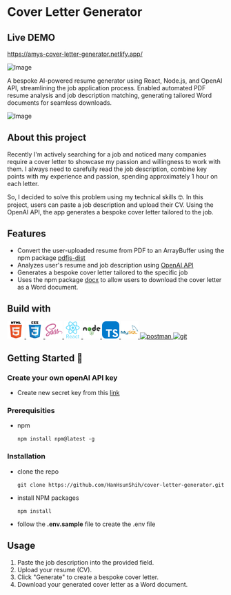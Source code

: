 # Cover Letter Generator

## Live DEMO
https://amys-cover-letter-generator.netlify.app/

![Image](https://github.com/user-attachments/assets/e32e8c28-27e1-49b1-9ae4-53a5d979a849)

A bespoke AI-powered resume generator using React, Node.js, and OpenAI API, streamlining the job application process. Enabled automated PDF resume analysis and job description matching, generating tailored Word documents for seamless downloads.

<img width="635" alt="Image" src="https://github.com/user-attachments/assets/9f363460-80b3-43ed-aa55-a7d835f7e822" />

## About this project
Recently I'm actively searching for a job and noticed many companies require a cover letter to showcase my passion and willingness to work with them. I always need to carefully read the job description, combine key points with my experience and passion, spending approximately 1 hour on each letter.

So, I decided to solve this problem using my technical skills 🤓. In this project, users can paste a job description and upload their CV. Using the OpenAI API, the app generates a bespoke cover letter tailored to the job.

## Features
- Convert the user-uploaded resume from PDF to an ArrayBuffer using the npm package [pdfjs-dist](https://www.npmjs.com/package/pdfjs-dist)
- Analyzes user's resume and job description using [OpenAI API](https://platform.openai.com/docs/overview)
- Generates a bespoke cover letter tailored to the specific job
- Uses the npm package [docx](https://docx.js.org/#/?id=welcome) to allow users to download the cover letter as a Word document.

## Build with
<p align="left">
  <a href="https://www.w3.org/html/" target="_blank" rel="noreferrer"> <img src="https://raw.githubusercontent.com/devicons/devicon/master/icons/html5/html5-original-wordmark.svg" alt="html5" width="40" height="40"/> </a> 
  <a href="https://www.w3schools.com/css/" target="_blank" rel="noreferrer"> <img src="https://raw.githubusercontent.com/devicons/devicon/master/icons/css3/css3-original-wordmark.svg" alt="css3" width="40" height="40"/> </a> 
  <a href="https://sass-lang.com" target="_blank" rel="noreferrer"> <img src="https://raw.githubusercontent.com/devicons/devicon/master/icons/sass/sass-original.svg" alt="sass" width="40" height="40"/> </a>
  <a href="https://reactjs.org/" target="_blank" rel="noreferrer"> <img src="https://raw.githubusercontent.com/devicons/devicon/master/icons/react/react-original-wordmark.svg" alt="react" width="40" height="40"/> </a> 
  <a href="https://nodejs.org" target="_blank" rel="noreferrer"> <img src="https://raw.githubusercontent.com/devicons/devicon/master/icons/nodejs/nodejs-original-wordmark.svg" alt="nodejs" width="40" height="40"/> </a> 
  <a href="https://developer.mozilla.org/en-US/docs/Web/JavaScript" target="_blank" rel="noreferrer"> <img src="https://github.com/tandpfun/skill-icons/blob/main/icons/TypeScript.svg" alt="typescript" width="40" height="40"/> </a> 
  <a href="https://www.mysql.com/" target="_blank" rel="noreferrer"> <img src="https://raw.githubusercontent.com/devicons/devicon/master/icons/mysql/mysql-original-wordmark.svg" alt="mysql" width="40" height="40"/> </a> 
  <a href="https://postman.com" target="_blank" rel="noreferrer"> <img src="https://www.vectorlogo.zone/logos/getpostman/getpostman-icon.svg" alt="postman" width="40" height="40"/> </a> 
  <a href="https://git-scm.com/" target="_blank" rel="noreferrer"> <img src="https://www.vectorlogo.zone/logos/git-scm/git-scm-icon.svg" alt="git" width="40" height="40"/> </a> 
</p>

## Getting Started 🚀

### Create your own openAI API key
- Create new secret key from this [link](https://platform.openai.com/settings/organization/api-keys)

### Prerequisities
- npm
  ```
  npm install npm@latest -g
  ```
  
### Installation
- clone the repo
  ```
  git clone https://github.com/HanHsunShih/cover-letter-generator.git
  ```
- install NPM packages
  ```
  npm install
  ```
- follow the **.env.sample** file to create the .env file


## Usage
1. Paste the job description into the provided field.
2. Upload your resume (CV).
3. Click "Generate" to create a bespoke cover letter.
4. Download your generated cover letter as a Word document.
